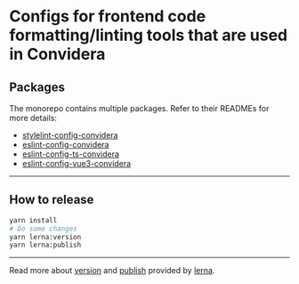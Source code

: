 # Configs for frontend code formatting/linting tools that are used in Convidera

## Packages

The monorepo contains multiple packages. Refer to their READMEs for more details:

- [stylelint-config-convidera](https://github.com/convidera/frontend-standards-configs/tree/main/packages/stylelint-config)
- [eslint-config-convidera](https://github.com/convidera/frontend-standards-configs/tree/main/packages/eslint-config-convidera)
- [eslint-config-ts-convidera](https://github.com/convidera/frontend-standards-configs/tree/main/packages/eslint-config-ts-convidera)
- [eslint-config-vue3-convidera](https://github.com/convidera/frontend-standards-configs/tree/main/packages/eslint-config-vue3-convidera)

---

## How to release

```sh
yarn install
# Do some changes
yarn lerna:version
yarn lerna:publish
```

---

Read more about [version](https://github.com/lerna/lerna/tree/main/commands/version) and
[publish](https://github.com/lerna/lerna/tree/main/commands/publish) provided by
[lerna](https://github.com/lerna/lerna).
